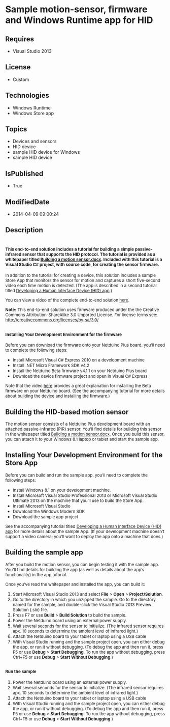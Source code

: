 # Sample motion-sensor, firmware and Windows Runtime app for HID
## Requires
* Visual Studio 2013
## License
* Custom
## Technologies
* Windows Runtime
* Windows Store app
## Topics
* Devices and sensors
* HID device
* sample HID device for Windows
* sample HID device
## IsPublished
* True
## ModifiedDate
* 2014-04-09 09:00:24
## Description

<h1><span style="font-size:small">This end-to-end solution includes a tutorial for building a simple passive-infrared sensor that supports the HID protocol. The tutorial is provided as a whitepaper titled
</span><a href="http://go.microsoft.com/fwlink/?LinkId=323542" style="font-size:small">Building a motion sensor.docx</a><span style="font-size:small">. Included with this tutorial is a Visual Studio C# project, with source code, for creating the sensor firmware.</span></h1>
<p><span style="font-size:small">In addition to the tutorial for creating a device, this solution includes a sample Store App that monitors the sensor for motion and captures a short five-second video each time motion is detected. (The app is described in a
 second tutorial titled <a href="http://go.microsoft.com/fwlink/?LinkId=323544">Developing a Human Interface Device (HID) app</a>.)</span></p>
<p><span style="font-size:small">You can view a video of the complete end-to-end solution
<a href="http://channel9.msdn.com/Blogs/One-Dev-Minute/Building-a-HID-motion-sensor">
here</a>.</span></p>
<p><span style="font-size:small"><strong>Note:</strong> This end-to-end solution uses firmware produced under the the Creative Commons Attribution-ShareAlike 3.0 Unported License. For license terms see:
<a href="http://creativecommons.org/licenses/by-sa/3.0/">http://creativecommons.org/licenses/by-sa/3.0/</a></span></p>
<h2><span style="font-size:small">Installing Your Development Environment for the firmware</span></h2>
<p><span style="font-size:small">Before you can download the firmware onto your Netduino Plus board, you&rsquo;ll need to complete the following steps:</span></p>
<ul>
<li><span style="font-size:small">Install Microsoft Visual C# Express 2010 on a development machine</span>
</li><li><span style="font-size:small">Install .NET Micro Framework SDK v4.2</span> </li><li><span style="font-size:small">Install the Netduino Beta firmware v4.1.1 on your Netduino Plus board</span>
</li><li><span style="font-size:small">Download the device firmware project and open in Visual C# Express</span>
</li></ul>
<p><span style="font-size:small">Note that the video <a href="https://www.youtube.com/watch?v=RkjAmrXIRuo">
here</a> provides a great explanation for installing the Beta firmware on your Netduino board. (See the accompanying tutorial for more details about building the device and installing the firmware.)</span></p>
<h2>Building the HID-based motion sensor</h2>
<p><span style="font-size:small">The motion sensor consists of a Netduino Plus development board with an attached passive-infrared (PIR) sensor. You&rsquo;ll find details for building this sensor in the whitepaper titled
<a href="http://go.microsoft.com/fwlink/?LinkId=323542">Building a motion sensor.docx</a>. Once you build this sensor, you can attach it to your Windows 8.1 laptop or tablet and start the sample app.</span></p>
<h2>Installing Your Development Environment for the Store App</h2>
<p><span style="font-size:small">Before you can build and run the sample app, you&rsquo;ll need to complete the following steps:</span></p>
<ul>
<li><span style="font-size:small">Install Windows 8.1 on your development machine.</span>
</li><li><span style="font-size:small">Install Microsoft Visual Studio Professional 2013 or Microsoft Visual Studio Ultimate 2013 on the machine that you&rsquo;ll use to build the Store App.</span>
</li><li><span style="font-size:small">Install Microsoft Visual Studio </span></li><li><span style="font-size:small">Download the Windows Modern SDK</span> </li><li><span style="font-size:small">Download the sample app project</span> </li></ul>
<p><span style="font-size:small">See the accompanying tutorial titled <a href="http://go.microsoft.com/fwlink/?LinkId=323544">
Developing a Human Interface Device (HID) app</a> for more details about the sample App. (If your development machine doesn&rsquo;t support a video camera; you&rsquo;ll want to deploy the app onto a machine that does.)</span></p>
<h2>Building the sample app</h2>
<p><span style="font-size:small">After you build the motion sensor, you can begin testing it with the sample app. You&rsquo;ll find details for building the app (as well as details about the app&rsquo;s functionality) in the app tutorial.</span></p>
<p><span style="font-size:small">Once you&rsquo;ve read the whitepaper and installed the app, you can build it:</span></p>
<ol>
<li><span style="font-size:small">Start Microsoft Visual Studio&nbsp;2013 and select
<strong>File</strong> &gt; <strong>Open</strong> &gt; <strong>Project/Solution</strong>.</span>
</li><li><span style="font-size:small">Go to the directory in which you unzipped the sample. Go to the directory named for the sample, and double-click the Visual Studio&nbsp;2013 Preview Solution (.sln) file.</span>
</li><li><span style="font-size:small">Press F7 or use <strong>Build</strong> &gt; <strong>
Build Solution</strong> to build the sample. </span></li><li><span style="font-size:small">Power the Netduino board using an external power supply.</span>
</li><li><span style="font-size:small">Wait several seconds for the sensor to initialize. (The infrared sensor requires apx. 10 seconds to determine the ambient level of infrared light.)</span>
</li><li><span style="font-size:small">Attach the Netduino board to your tablet or laptop using a USB cable</span>
</li><li><span style="font-size:small">With Visual Studio running and the sample project open, you can either debug the app, or run it without debugging. (To debug the app and then run it, press F5 or use
<strong>Debug</strong> &gt; <strong>Start Debugging</strong>. To run the app without debugging, press Ctrl&#43;F5 or use
<strong>Debug</strong> &gt; <strong>Start Without Debugging</strong>.)</span> </li></ol>
<h2><span style="font-size:small">Run the sample</span></h2>
<ol>
<li><span style="font-size:small">Power the Netduino board using an external power supply.</span>
</li><li><span style="font-size:small">Wait several seconds for the sensor to initialize. (The infrared sensor requires apx. 10 seconds to determine the ambient level of infrared light.)</span>
</li><li><span style="font-size:small">Attach the Netduino board to your tablet or laptop using a USB cable</span>
</li><li><span style="font-size:small">With Visual Studio running and the sample project open, you can either debug the app, or run it without debugging. (To debug the app and then run it, press F5 or use
<strong>Debug</strong> &gt; <strong>Start Debugging</strong>. To run the app without debugging, press Ctrl&#43;F5 or use
<strong>Debug</strong> &gt; <strong>Start Without Debugging</strong>.)</span> </li></ol>
